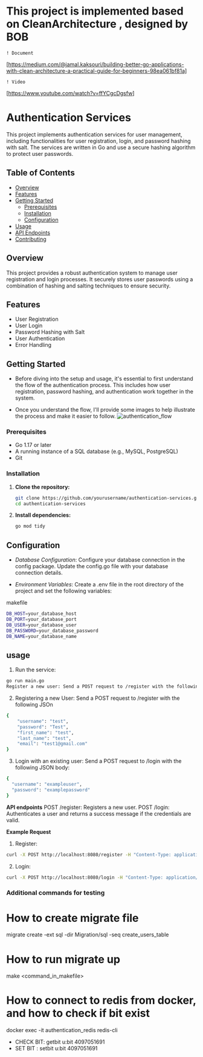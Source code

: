 # This project is implemented based on CleanArchitecture , designed by BOB

    ! Document

[https://medium.com/@jamal.kaksouri/building-better-go-applications-with-clean-architecture-a-practical-guide-for-beginners-98ea061bf81a]

    ! Video

[https://www.youtube.com/watch?v=ffYCgcDgsfw]

# Authentication Services

This project implements authentication services for user management, including functionalities for user registration, login, and password hashing with salt. The services are written in Go and use a secure hashing algorithm to protect user passwords.

## Table of Contents

- [Overview](#overview)
- [Features](#features)
- [Getting Started](#getting-started)
  - [Prerequisites](#prerequisites)
  - [Installation](#installation)
  - [Configuration](#configuration)
- [Usage](#usage)
- [API Endpoints](#api-endpoints)
- [Contributing](#contributing)

## Overview

This project provides a robust authentication system to manage user registration and login processes. It securely stores user passwords using a combination of hashing and salting techniques to ensure security.

## Features

- User Registration
- User Login
- Password Hashing with Salt
- User Authentication
- Error Handling

## Getting Started
- Before diving into the setup and usage, it's essential to first understand the flow of the authentication process. This includes how user registration, password hashing, and authentication work together in the system. 

- Once you understand the flow, I'll provide some images to help illustrate the process and make it easier to follow.
![authentication_flow](https://github.com/user-attachments/assets/11546488-3269-41f9-8507-f660b201c051)


### Prerequisites

- Go 1.17 or later
- A running instance of a SQL database (e.g., MySQL, PostgreSQL)
- Git

### Installation

1. **Clone the repository:**
   ```bash
   git clone https://github.com/yourusername/authentication-services.git
   cd authentication-services
   ```

2. **Install dependencies:**
    ```bash
    go mod tidy
    ```

## Configuration
- *Database Configuration*: Configure your database connection in the config package. Update the config.go file with your database connection details.

- *Environment Variables*: Create a .env file in the root directory of the project and set the following variables:

makefile
```bash
DB_HOST=your_database_host
DB_PORT=your_database_port
DB_USER=your_database_user
DB_PASSWORD=your_database_password
DB_NAME=your_database_name
```

## usage
1. Run the service:
```bash
go run main.go
Register a new user: Send a POST request to /register with the following JSON body:
```

2. Registering a new User: Send a POST request to /register with the following JSOn
```bash
{
    "username": "test",
    "password": "Test",
    "first_name": "test",
    "last_name": "test",
    "email": "test1@gmail.com"
}
```

3. Login with an existing user: Send a POST request to /login with the following JSON body:
```bash
{
  "username": "exampleuser",
  "password": "examplepassword"
}
```

**API endpoints**
POST /register: Registers a new user.
POST /login: Authenticates a user and returns a success message if the credentials are valid.

**Example Request**
1. Register:
```bash
curl -X POST http://localhost:8080/register -H "Content-Type: application/json" -d '{"username": "exampleuser", "password": "examplepassword"}'
```
2. Login:
```bash
curl -X POST http://localhost:8080/login -H "Content-Type: application/json" -d '{"username": "exampleuser", "password": "examplepassword"}'
```

### Additional commands for testing
# How to create migrate file

migrate create -ext sql -dir Migration/sql -seq create_users_table

# How to run migrate up

make <command_in_makefile>

# How to connect to redis from docker, and how to check if bit exist

docker exec -it authentication_redis redis-cli

-   CHECK BIT: getbit u:bit 4097051691
-   SET BIT : setbit u:bit 4097051691
